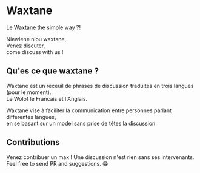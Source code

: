 # Waxtane
Le Waxtane the simple way ?!

Niewlene niou waxtane,   
Venez discuter,   
come discuss with us ! 

## Qu'es ce que waxtane ?
Waxtane est un receuil de phrases de discussion traduites en trois langues (pour le moment).  
Le Wolof le Francais et l'Anglais.

Waxtane vise à faciliter la communication entre personnes parlant différentes langues,   
en se basant sur un model sans prise de têtes la discussion.  

## Contributions
Venez contribuer un max !
Une discussion n'est rien sans ses intervenants.  
Feel free to send PR and suggestions. 😁
